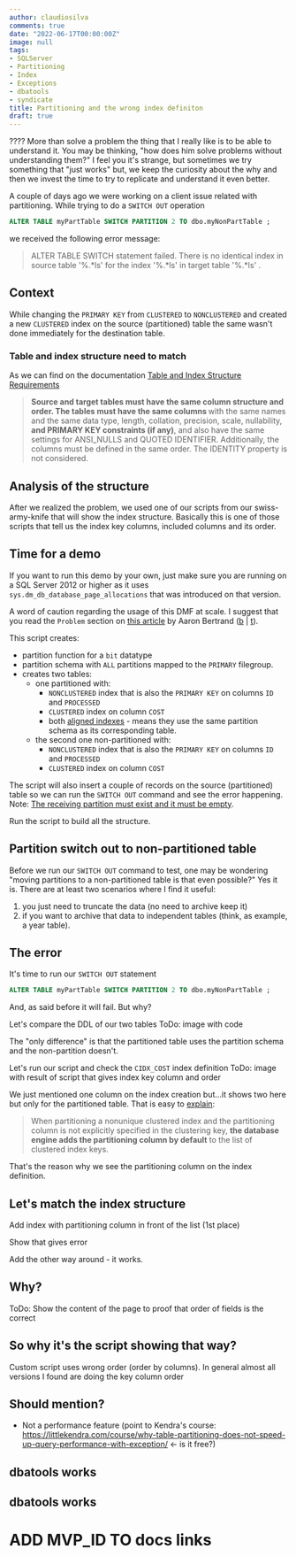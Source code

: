 ```yaml
---
author: claudiosilva
comments: true
date: "2022-06-17T00:00:00Z"
image: null
tags:
- SQLServer
- Partitioning
- Index
- Exceptions
- dbatools
- syndicate
title: Partitioning and the wrong index definiton
draft: true
---
```


???? More than solve a problem the thing that I really like is to be able to understand it.
You may be thinking, "how does him solve problems without understanding them?" I feel you it's strange, but sometimes we try something that "just works" but, we keep the curiosity about the why and then we invest the time to try to replicate and understand it even better.

A couple of days ago we were working on a client issue related with partitioning. While trying to do a `SWITCH OUT` operation

``` sql
ALTER TABLE myPartTable SWITCH PARTITION 2 TO dbo.myNonPartTable ;
```

we received the following error message:

>ALTER TABLE SWITCH statement failed. There is no identical index in source table '%.*ls' for the index '%.*ls' in target table '%.*ls' .

## Context

While changing the `PRIMARY KEY` from `CLUSTERED` to `NONCLUSTERED` and created a new `CLUSTERED` index on the source (partitioned) table the same wasn't done immediately for the destination table.

### Table and index structure need to match

As we can find on the documentation [Table and Index Structure Requirements](https://docs.microsoft.com/en-us/previous-versions/sql/sql-server-2008-r2/ms191160(v=sql.105)) 

> <b>Source and target tables must have the same column structure and order. The tables must have the same columns </b> with the same names and the same data type, length, collation, precision, scale, nullability, <b>and PRIMARY KEY constraints (if any)</b>, and also have the same settings for ANSI_NULLS and QUOTED IDENTIFIER. Additionally, the columns must be defined in the same order. The IDENTITY property is not considered.

## Analysis of the structure

After we realized the problem, we used one of our scripts from our swiss-army-knife that will show the index structure. Basically this is one of those scripts that tell us the index key columns, included columns and its order.

## Time for a demo

If you want to run this demo by your own, just make sure you are running on a SQL Server 2012 or higher as it uses `sys.dm_db_database_page_allocations` that was introduced on that version.

A word of caution regarding the usage of this DMF at scale. I suggest that you read the `Problem` section on [this article](https://www.mssqltips.com/sqlservertip/5714/new-function-in-sql-server-2019-sysdmdbpageinfo/) by Aaron Bertrand ([b](https://sqlblog.org/) | [t](https://twitter.com/AaronBertrand)). 

This script creates:

* partition function for a `bit` datatype
* partition schema with `ALL` partitions mapped to the `PRIMARY` filegroup.
* creates two tables:
  * one partitioned with:
    * `NONCLUSTERED` index that is also the `PRIMARY KEY` on columns `ID` and `PROCESSED`
    * `CLUSTERED` index on column `COST`
    * both [aligned indexes](https://docs.microsoft.com/en-us/sql/relational-databases/partitions/partitioned-tables-and-indexes?view=sql-server-ver16#aligned-index) - means they use the same partition schema as its corresponding table.
  * the second one non-partitioned with:
    * `NONCLUSTERED` index that is also the `PRIMARY KEY` on columns `ID` and `PROCESSED`
    * `CLUSTERED` index on column `COST`

The script will also insert a couple of records on the source (partitioned) table so we can run the `SWITCH OUT` command and see the error happening. Note: [The receiving partition must exist and it must be empty](https://docs.microsoft.com/en-us/previous-versions/sql/sql-server-2008-r2/ms191160(v=sql.105)).

Run the script to build all the structure.

## Partition switch out to non-partitioned table

Before we run our `SWITCH OUT` command to test, one may be wondering "moving partitions to a non-partitioned table is that even possible?" Yes it is. There are at least two scenarios where I find it useful:

1. you just need to truncate the data (no need to archive keep it)
2. if you want to archive that data to independent tables (think, as example, a year table).

## The error

It's time to run our `SWITCH OUT` statement

``` sql
ALTER TABLE myPartTable SWITCH PARTITION 2 TO dbo.myNonPartTable ;
```

And, as said before it will fail. But why?

Let's compare the DDL of our two tables
ToDo: image with code

The "only difference" is that the partitioned table uses the partition schema and the non-partition doesn't.

Let's run our script and check the `CIDX_COST` index definition
ToDo: image with result of script that gives index key column and order

We just mentioned one column on the index creation but...it shows two here but only for the partitioned table. That is easy to [explain](https://docs.microsoft.com/en-us/sql/relational-databases/partitions/partitioned-tables-and-indexes?view=sql-server-ver16#partitioning-clustered-indexes):

> When partitioning a nonunique clustered index and the partitioning column is not explicitly specified in the clustering key, **the database engine adds the partitioning column by default** to the list of clustered index keys.

That's the reason why we see the partitioning column on the index definition.

## Let's match the index structure

Add index with partitioning column in front of the list (1st place)

Show that gives error

Add the other way around - it works.

## Why?

ToDo: Show the content of the page to proof that order of fields is the correct

## So why it's the script showing that way?

Custom script uses wrong order (order by columns).
In general almost all versions I found are doing the key column order

## Should mention?

- Not a performance feature (point to Kendra's course: https://littlekendra.com/course/why-table-partitioning-does-not-speed-up-query-performance-with-exception/ <- is it free?)

## dbatools works

## dbatools works
# ADD MVP_ID TO docs links